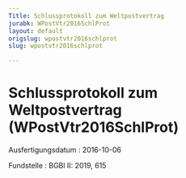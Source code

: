 ```yaml
---
Title: Schlussprotokoll zum Weltpostvertrag
jurabk: WPostVtr2016SchlProt
layout: default
origslug: wpostvtr2016schlprot
slug: wpostvtr2016schlprot

---
```


# Schlussprotokoll zum Weltpostvertrag (WPostVtr2016SchlProt)

Ausfertigungsdatum
:   2016-10-06

Fundstelle
:   BGBl II: 2019, 615

